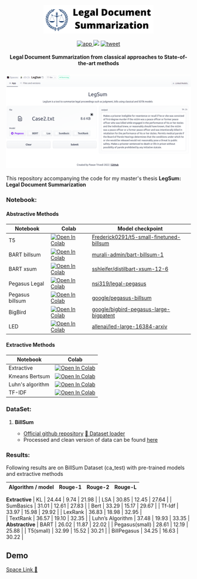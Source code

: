 <p align="center">
    <br>
    <img src="https://github.com/d0r1h/LegSum/blob/main/assets/LegSum.png" width="300"/>
    <br>
<p>

<p align="center">
    <a href="https://huggingface.co/spaces/d0r1h/LegSum">
    <img alt="app" src="https://img.shields.io/website?down_color=red&down_message=offline&up_color=yello&up_message=onine&url=https%3A%2F%2Fhuggingface.co%2Fspaces%2Fd0r1h%2FLegSum">
    </a>
    <a href="https://hits.seeyoufarm.com"><img src="https://hits.seeyoufarm.com/api/count/incr/badge.svg?url=https%3A%2F%2Fgithub.com%2Fd0r1h%2FLegSum&count_bg=%2379C83D&title_bg=%23555555&icon=&icon_color=%23E7E7E7&title=hits&edge_flat=false"/></a>
    <a href="https://twitter.com/intent/tweet?text=Legal Document Summarization text:&url=https%3A%2F%2Fgithub.com%2Fd0r1h%2FSAR%2F">
    <img alt="tweet" src="https://img.shields.io/twitter/url?url=https%3A%2F%2Fgithub.com%2Fd0r1h%2FSAR%2F">
    </a>
  </p>  
  
  
<h4 align="center">
    <p> Legal Document Summarization from classical approaches to State-of-the-art methods</p>
</h4>

<h3 align="center">
    <img src="https://github.com/d0r1h/LegSum/blob/main/assets/legsum_app.png", width="550"></a>
</h3>

This repository accompanying the code for my master's thesis <b>LegSum: Legal Document Summarization</b>


### Notebook:

#### Abstractive Methods

| Notebook | Colab | Model checkpoint |
| ------ | ------ |  ------ | 
| T5 | [![Open In Colab](https://colab.research.google.com/assets/colab-badge.svg)](https://colab.research.google.com/github/LegSum/blob/main/scripts/notebooks/T5_Small_%5Bbillsum%5D.ipynb) | [Frederick0291/t5-small-finetuned-billsum](https://huggingface.co/Frederick0291/t5-small-finetuned-billsum) |
| BART billsum | [![Open In Colab](https://colab.research.google.com/assets/colab-badge.svg)](https://colab.research.google.com/github/d0r1h/LegSum/blob/main/scripts/notebooks/BART_%5BBillsum%5D.ipynb) | [murali-admin/bart-billsum-1](https://huggingface.co/murali-admin/bart-billsum-1) |
| BART xsum | [![Open In Colab](https://colab.research.google.com/assets/colab-badge.svg)](https://colab.research.google.com/github/LegSum/blob/main/scripts/notebooks/BART_%5Bdistilbart_xsum%5D.ipynb) | [sshleifer/distilbart-xsum-12-6](https://huggingface.co/sshleifer/distilbart-xsum-12-6) |
| Pegasus Legal | [![Open In Colab](https://colab.research.google.com/assets/colab-badge.svg)](https://colab.research.google.com/github/d0r1h/LegSum/blob/main/scripts/notebooks/Pegsus_%5Blegal%5D.ipynb) | [nsi319/legal-pegasus](https://huggingface.co/nsi319/legal-pegasus) |
| Pegasus billsum | [![Open In Colab](https://colab.research.google.com/assets/colab-badge.svg)](https://colab.research.google.com/github/d0r1h/LegSum/blob/main/scripts/notebooks/Pegsus_%5Bbillsum%5D.ipynb) | [google/pegasus-billsum](https://huggingface.co/google/pegasus-billsum) |
| BigBird | [![Open In Colab](https://colab.research.google.com/assets/colab-badge.svg)](https://colab.research.google.com/github/d0r1h/LegSum/blob/main/scripts/notebooks/BigBird_Pegasus_%5Bbigpatent%5D.ipynb) | [google/bigbird-pegasus-large-bigpatent](https://huggingface.co/google/bigbird-pegasus-large-bigpatent) |
| LED | [![Open In Colab](https://colab.research.google.com/assets/colab-badge.svg)](https://colab.research.google.com/github/d0r1h/LegSum/blob/main/scripts/notebooks/LED_%5Blarge%5D.ipynb) | [allenai/led-large-16384-arxiv](https://huggingface.co/allenai/led-large-16384-arxiv) |

#### Extractive Methods

| Notebook | Colab |
| ------ | ------ | 
| Extractive | [![Open In Colab](https://colab.research.google.com/assets/colab-badge.svg)](https://colab.research.google.com/github/d0r1h/LegSum/blob/main/scripts/notebooks/Extractive.ipynb) | 
| Kmeans Bertsum | [![Open In Colab](https://colab.research.google.com/assets/colab-badge.svg)](https://colab.research.google.com/github/d0r1h/LegSum/blob/main/scripts/notebooks/Kmeans_Bertsum.ipynb) | 
| Luhn's algorithm | [![Open In Colab](https://colab.research.google.com/assets/colab-badge.svg)](https://colab.research.google.com/github/d0r1h/LegSum/blob/main/scripts/notebooks/Luhn's_algorithm.ipynb) | 
| TF-IDF | [![Open In Colab](https://colab.research.google.com/assets/colab-badge.svg)](https://colab.research.google.com/github/d0r1h/LegSum/blob/main/scripts/notebooks/WordFrequency_%5BTf_IDf%5D.ipynb) | 

### DataSet:

1. **BillSum**
    
    - [Official github repository](https://github.com/FiscalNote/BillSum) [🤗 Dataset loader](https://huggingface.co/datasets/billsum)
    - Processed and clean version of data can be found [here](https://github.com/d0r1h/LegSum/tree/main/Data)

### Results: 

Following results are on BillSum Dataset (ca_test) with pre-trained models and extractive methods


| Algorithm / model | Rouge-1 | Rouge-2 | Rouge-L|
| ---- | ---- | ---- | ----|
**Extractive**
| KL			      |	 24.44 | 9.74	| 21.98 |
| LSA 	              |	 30.85 | 12.45	| 27.64 |
| SumBasics	      |	 31.01 | 12.61	| 27.83 |
| Bert  		      |	 33.29 | 15.17	| 29.67 |
| Tf-Idf 		      |	 33.97 | 15.98	| 29.92 |
| LexRank 	      |  36.83 | 18.98  | 32.95 |  
| TextRank 	      |  36.57 | 19.10  | 32.35 |
| Luhn’s Algorithm  |  37.48 | 19.93  | 33.35 |
**Abstractive**
| BART		      |	 26.02  | 11.87  | 22.02 |
| Pegasus(small)   |  28.61  | 12.19  | 25.88 |
| T5(small)             | 32.99   | 15.52  | 30.21 |
| BillPegasus         | 34.25   | 16.63  | 30.22 |



## Demo

[Space Link 🤗](https://huggingface.co/spaces/d0r1h/LegSum)

